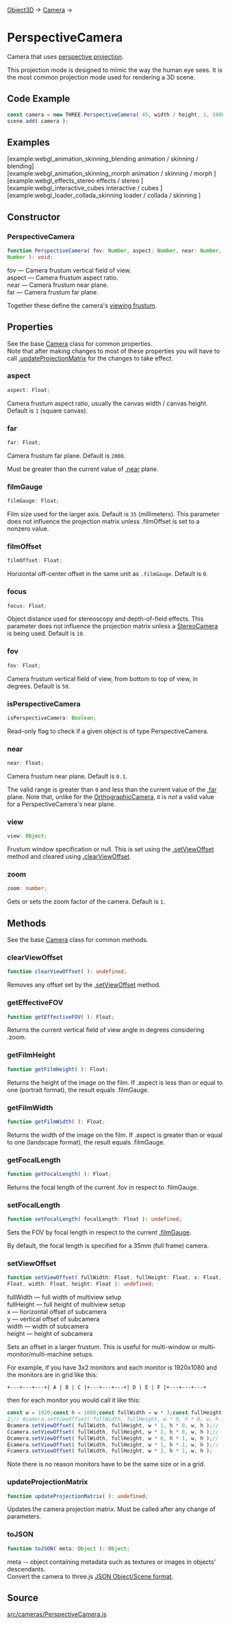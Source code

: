 [Object3D](en\core\Object3D.html) → [Camera](en\cameras\Camera.html) →

# PerspectiveCamera

Camera that uses <a
href="https://en.wikipedia.org/wiki/Perspective_(graphical)">perspective
projection</a>.  
  
This projection mode is designed to mimic the way the human eye sees. It is
the most common projection mode used for rendering a 3D scene.

## Code Example

  
```ts  
const camera = new THREE.PerspectiveCamera( 45, width / height, 1, 1000 );
scene.add( camera );  
```  

## Examples

[example:webgl_animation_skinning_blending animation / skinning / blending]  
[example:webgl_animation_skinning_morph animation / skinning / morph ]  
[example:webgl_effects_stereo effects / stereo ]  
[example:webgl_interactive_cubes interactive / cubes ]  
[example:webgl_loader_collada_skinning loader / collada / skinning ]

## Constructor

### PerspectiveCamera

  
  
```ts  
function PerspectiveCamera( fov: Number, aspect: Number, near: Number, far:
Number ): void;  
```  

fov — Camera frustum vertical field of view.  
aspect — Camera frustum aspect ratio.  
near — Camera frustum near plane.  
far — Camera frustum far plane.  
  
Together these define the camera's <a
href="https://en.wikipedia.org/wiki/Viewing_frustum">viewing frustum</a>.

## Properties

See the base [Camera](en\cameras\Camera.html) class for common properties.  
Note that after making changes to most of these properties you will have to
call [.updateProjectionMatrix](#) for the changes to take effect.

### aspect

  
  
```ts  
aspect: Float;  
```  

Camera frustum aspect ratio, usually the canvas width / canvas height. Default
is `1` (square canvas).

### far

  
  
```ts  
far: Float;  
```  

Camera frustum far plane. Default is `2000`.  
  
Must be greater than the current value of [.near](#near) plane.

### filmGauge

  
  
```ts  
filmGauge: Float;  
```  

Film size used for the larger axis. Default is `35` (millimeters). This
parameter does not influence the projection matrix unless .filmOffset is set
to a nonzero value.

### filmOffset

  
  
```ts  
filmOffset: Float;  
```  

Horizontal off-center offset in the same unit as `.filmGauge`. Default is `0`.

### focus

  
  
```ts  
focus: Float;  
```  

Object distance used for stereoscopy and depth-of-field effects. This
parameter does not influence the projection matrix unless a
[StereoCamera](en\cameras\StereoCamera.html) is being used. Default is `10`.

### fov

  
  
```ts  
fov: Float;  
```  

Camera frustum vertical field of view, from bottom to top of view, in degrees.
Default is `50`.

### isPerspectiveCamera

  
  
```ts  
isPerspectiveCamera: Boolean;  
```  

Read-only flag to check if a given object is of type PerspectiveCamera.

### near

  
  
```ts  
near: Float;  
```  

Camera frustum near plane. Default is `0.1`.  
  
The valid range is greater than `0` and less than the current value of the
[.far](#far) plane. Note that, unlike for the
[OrthographicCamera](en\cameras\OrthographicCamera.html), `0` is _not_ a valid
value for a PerspectiveCamera's near plane.

### view

  
  
```ts  
view: Object;  
```  

Frustum window specification or null. This is set using the
[.setViewOffset](#) method and cleared using [.clearViewOffset](#).

### zoom

  
  
```ts  
zoom: number;  
```  

Gets or sets the zoom factor of the camera. Default is `1`.

## Methods

See the base [Camera](en\cameras\Camera.html) class for common methods.

### clearViewOffset

  
  
```ts  
function clearViewOffset( ): undefined;  
```  

Removes any offset set by the [.setViewOffset](#) method.

### getEffectiveFOV

  
  
```ts  
function getEffectiveFOV( ): Float;  
```  

Returns the current vertical field of view angle in degrees considering .zoom.

### getFilmHeight

  
  
```ts  
function getFilmHeight( ): Float;  
```  

Returns the height of the image on the film. If .aspect is less than or equal
to one (portrait format), the result equals .filmGauge.

### getFilmWidth

  
  
```ts  
function getFilmWidth( ): Float;  
```  

Returns the width of the image on the film. If .aspect is greater than or
equal to one (landscape format), the result equals .filmGauge.

### getFocalLength

  
  
```ts  
function getFocalLength( ): Float;  
```  

Returns the focal length of the current .fov in respect to .filmGauge.

### setFocalLength

  
  
```ts  
function setFocalLength( focalLength: Float ): undefined;  
```  

Sets the FOV by focal length in respect to the current [.filmGauge](#).  
  
By default, the focal length is specified for a 35mm (full frame) camera.

### setViewOffset

  
  
```ts  
function setViewOffset( fullWidth: Float, fullHeight: Float, x: Float, y:
Float, width: Float, height: Float ): undefined;  
```  

fullWidth — full width of multiview setup  
fullHeight — full height of multiview setup  
x — horizontal offset of subcamera  
y — vertical offset of subcamera  
width — width of subcamera  
height — height of subcamera

Sets an offset in a larger frustum. This is useful for multi-window or multi-
monitor/multi-machine setups.

For example, if you have 3x2 monitors and each monitor is 1920x1080 and the
monitors are in grid like this:  

    
    
    +---+---+---+| A | B | C |+---+---+---+| D | E | F |+---+---+---+

then for each monitor you would call it like this:  
  
```ts  
const w = 1920;const h = 1080;const fullWidth = w * 3;const fullHeight = h *
2;// Acamera.setViewOffset( fullWidth, fullHeight, w * 0, h * 0, w, h );//
Bcamera.setViewOffset( fullWidth, fullHeight, w * 1, h * 0, w, h );//
Ccamera.setViewOffset( fullWidth, fullHeight, w * 2, h * 0, w, h );//
Dcamera.setViewOffset( fullWidth, fullHeight, w * 0, h * 1, w, h );//
Ecamera.setViewOffset( fullWidth, fullHeight, w * 1, h * 1, w, h );//
Fcamera.setViewOffset( fullWidth, fullHeight, w * 2, h * 1, w, h );  
```  

Note there is no reason monitors have to be the same size or in a grid.

### updateProjectionMatrix

  
  
```ts  
function updateProjectionMatrix( ): undefined;  
```  

Updates the camera projection matrix. Must be called after any change of
parameters.

### toJSON

  
  
```ts  
function toJSON( meta: Object ): Object;  
```  

meta -- object containing metadata such as textures or images in objects'
descendants.  
Convert the camera to three.js <a
href="https://github.com/mrdoob/three.js/wiki/JSON-Object-Scene-format-4">JSON
Object/Scene format</a>.

## Source

<a
href="https://github.com/mrdoob/three.js/blob/master/src/cameras/PerspectiveCamera.js">src/cameras/PerspectiveCamera.js</a>


